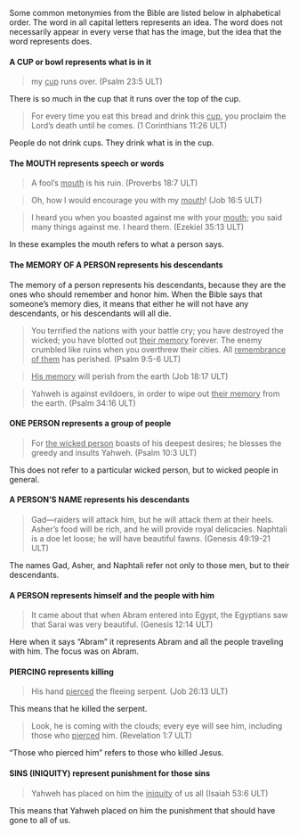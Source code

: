 

Some common metonymies from the Bible are listed below in alphabetical order. The word in all capital letters represents an idea. The word does not necessarily appear in every verse that has the image, but the idea that the word represents does.

#### A CUP or bowl represents what is in it

> my <u>cup</u> runs over.  (Psalm 23:5 ULT)

There is so much in the cup that it runs over the top of the cup.

> For every time you eat this bread and drink this <u>cup</u>, you proclaim the Lord’s death until he comes. (1 Corinthians 11:26 ULT)

People do not drink cups. They drink what is in the cup.

#### The MOUTH represents speech or words

> A fool’s <u>mouth</u> is his ruin. (Proverbs 18:7 ULT)

> Oh, how I would encourage you with my <u>mouth</u>! (Job 16:5 ULT) 

> I heard you when you boasted against me with your <u>mouth</u>; you said many things against me. I heard them. (Ezekiel 35:13 ULT)

In these examples the mouth refers to what a person says.

#### The MEMORY OF A PERSON represents his descendants

The memory of a person represents his descendants, because they are the ones who should remember and honor him. When the Bible says that someone’s memory dies, it means that either he will not have any descendants, or his descendants will all die.

> You terrified the nations with your battle cry;
> you have destroyed the wicked;
> you have blotted out <u>their memory</u> forever.
> The enemy crumbled like ruins
> when you overthrew their cities.
> All <u>remembrance of them</u> has perished. (Psalm 9:5-6 ULT)

> <u>His memory</u> will perish from the earth (Job 18:17 ULT)  

> Yahweh is against evildoers,
> in order to wipe out <u>their memory</u> from the earth. (Psalm 34:16 ULT)


#### ONE PERSON represents a group of people

> For <u>the wicked person</u> boasts of his deepest desires;
> he blesses the greedy and insults Yahweh. (Psalm 10:3 ULT)

This does not refer to a particular wicked person, but to wicked people in general.

#### A PERSON’S NAME represents his descendants

> Gad—raiders will attack him, but he will attack them at their heels.
> Asher’s food will be rich, and he will provide royal delicacies.
> Naphtali is a doe let loose; he will have beautiful fawns. (Genesis 49:19-21 ULT)


The names Gad, Asher, and Naphtali refer not only to those men, but to their descendants.

#### A PERSON represents himself and the people with him

> It came about that when Abram entered into Egypt, the Egyptians saw that Sarai was very beautiful. (Genesis 12:14 ULT)

Here when it says “Abram” it represents Abram and all the people traveling with him. The focus was on Abram.

#### PIERCING represents killing

> His hand <u>pierced</u> the fleeing serpent. (Job 26:13 ULT)

This means that he killed the serpent.

> Look, he is coming with the clouds; every eye will see him, including those who <u>pierced</u> him. (Revelation 1:7 ULT)

“Those who pierced him” refers to those who killed Jesus.

#### SINS (INIQUITY) represent punishment for those sins

> Yahweh has placed on him the <u>iniquity</u> of us all   (Isaiah 53:6 ULT)

This means that Yahweh placed on him the punishment that should have gone to all of us.